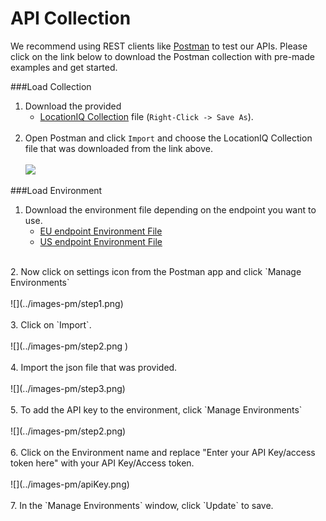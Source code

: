 # API Collection

We recommend using REST clients like <a href="https://www.postman.com" target="_blank">Postman</a> to test our APIs. Please click on the link below to download the Postman collection with pre-made examples and get started.

###Load Collection

1. Download the provided <br/>
    - <a href="https://raw.githubusercontent.com/location-iq/postman-collection/master/LocationIQ_Collection_v1.1.0.postman_collection.json" target="_blank">LocationIQ Collection</a> file (`Right-Click -> Save As`). 
    <br/> <br/>
2. Open Postman and click `Import` and choose the LocationIQ Collection file that was downloaded from the link above. <br/> <br/>
![](../images-pm/importCollection.png)

###Load Environment

1. Download the environment file depending on the endpoint you want to use.
    - <a href="https://raw.githubusercontent.com/location-iq/postman-collection/master/environments/LocationIQ_EU_Endpoint.postman_environment.json" target="_blank">EU endpoint Environment File</a>
    - <a href="https://raw.githubusercontent.com/location-iq/postman-collection/master/environments/LocationIQ_US_Endpoint.postman_environment.json" target="_blank">US endpoint Environment File</a>
    
<br/>
2. Now click on settings icon from the Postman app and click `Manage Environments` <br/> <br/>
![](../images-pm/step1.png)
<br/><br/>
3. Click on `Import`. <br/> <br/>
![](../images-pm/step2.png ) 
<br/><br/>
4. Import the json file that was provided. <br/> <br/>
![](../images-pm/step3.png)
<br/><br/>
5. To add the API key to the environment, click `Manage Environments` <br/> <br/>
![](../images-pm/step2.png)
<br/><br/>
6. Click on the Environment name and replace "Enter your API Key/access token here" with your API Key/Access token. <br/> <br/>
![](../images-pm/apiKey.png)
<br/><br/>
7. In the `Manage Environments` window, click `Update` to save.